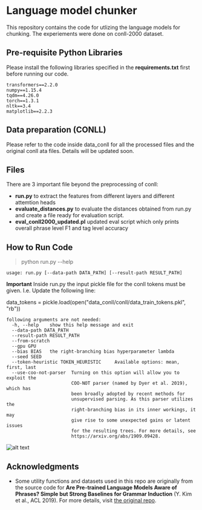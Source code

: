 # Language model chunker

This repository contains the code for utlizing the language models for chunking. The experiements were done on conll-2000 dataset. 

## Pre-requisite Python Libraries

Please install the following libraries specified in the **requirements.txt** first before running our code.

    transformers==2.2.0
    numpy==1.15.4
    tqdm==4.26.0
    torch==1.3.1
    nltk==3.4
    matplotlib==2.2.3
    
## Data preparation (CONLL)

Please refer to the code inside data_conll for all the processed files and the original conll ata files. 
Details will be updated soon. 

## Files

There are 3 important file beyond the preprocessing of conll:

- **run.py** to extract the features from different layers and different attemtion heads
- **evaluate_distances.py** to evaluate the distances obtained from run.py and create a file ready for evaluation script.  
- **eval_conll2000_updated.pl** updated eval script which only prints overall phrase level F1 and tag level accuracy

## How to Run Code

> python run.py --help

	usage: run.py [--data-path DATA_PATH] [--result-path RESULT_PATH]

**Important** Inside run.py the input pickle file for the conll tokens must be given. I.e. Update the following line:

data_tokens = pickle.load(open("data_conll/conll/data_train_tokens.pkl", "rb"))


    following arguments are not needed:
      -h, --help    show this help message and exit
      --data-path DATA_PATH
      --result-path RESULT_PATH
      --from-scratch
      --gpu GPU
      --bias BIAS   the right-branching bias hyperparameter lambda
      --seed SEED
      --token-heuristic TOKEN_HEURISTIC     Available options: mean, first, last
      --use-coo-not-parser  Turning on this option will allow you to exploit the
                            COO-NOT parser (named by Dyer et al. 2019), which has
                            been broadly adopted by recent methods for
                            unsupervised parsing. As this parser utilizes the
                            right-branching bias in its inner workings, it may
                            give rise to some unexpected gains or latent issues
                            for the resulting trees. For more details, see
                            https://arxiv.org/abs/1909.09428.


![alt text](https://github.com/[Anup-Deshmukh]/[LM-Unsupervised-Chunker]/blob/[master]/res1.png?raw=true)

## Acknowledgments

- Some utility functions and datasets used in this repo are originally from the source code for 
**Are Pre-trained Language Models Aware of Phrases? Simple but Strong Baselines for Grammar Induction** (Y. Kim et al., ACL 2019).
For more details, visit [the original repo](https://github.com/galsang/trees_from_transformers). 